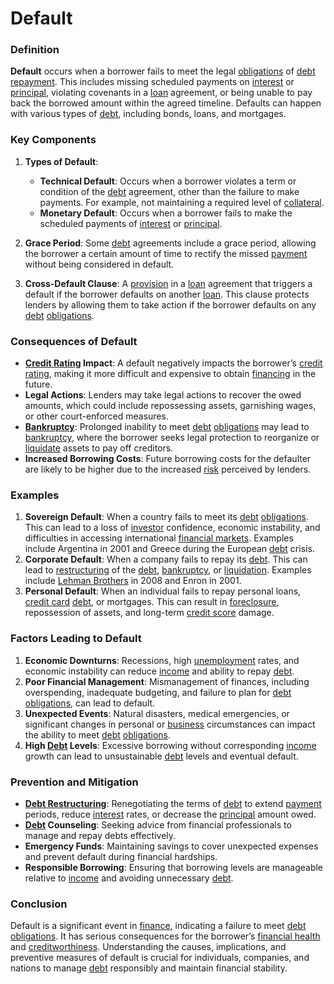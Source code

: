# Default

### Definition
**Default** occurs when a borrower fails to meet the legal [obligations](../o/obligation.md) of [debt](../d/debt.md) [repayment](../r/repayment.md). This includes missing scheduled payments on [interest](../i/interest.md) or [principal](../p/principal.md), violating covenants in a [loan](../l/loan.md) agreement, or being unable to pay back the borrowed amount within the agreed timeline. Defaults can happen with various types of [debt](../d/debt.md), including bonds, loans, and mortgages.

### Key Components
1. **Types of Default**:
    - **Technical Default**: Occurs when a borrower violates a term or condition of the [debt](../d/debt.md) agreement, other than the failure to make payments. For example, not maintaining a required level of [collateral](../c/collateral.md).
    - **Monetary Default**: Occurs when a borrower fails to make the scheduled payments of [interest](../i/interest.md) or [principal](../p/principal.md).

2. **Grace Period**: Some [debt](../d/debt.md) agreements include a grace period, allowing the borrower a certain amount of time to rectify the missed [payment](../p/payment.md) without being considered in default.

3. **Cross-Default Clause**: A [provision](../p/provision.md) in a [loan](../l/loan.md) agreement that triggers a default if the borrower defaults on another [loan](../l/loan.md). This clause protects lenders by allowing them to take action if the borrower defaults on any [debt](../d/debt.md) [obligations](../o/obligation.md).

### Consequences of Default
- **[Credit Rating](../c/credit_rating.md) Impact**: A default negatively impacts the borrower’s [credit rating](../c/credit_rating.md), making it more difficult and expensive to obtain [financing](../f/financing.md) in the future.
- **Legal Actions**: Lenders may take legal actions to recover the owed amounts, which could include repossessing assets, garnishing wages, or other court-enforced measures.
- **[Bankruptcy](../b/bankruptcy.md)**: Prolonged inability to meet [debt](../d/debt.md) [obligations](../o/obligation.md) may lead to [bankruptcy](../b/bankruptcy.md), where the borrower seeks legal protection to reorganize or [liquidate](../l/liquidate.md) assets to pay off creditors.
- **Increased Borrowing Costs**: Future borrowing costs for the defaulter are likely to be higher due to the increased [risk](../r/risk.md) perceived by lenders.

### Examples
1. **Sovereign Default**: When a country fails to meet its [debt](../d/debt.md) [obligations](../o/obligation.md). This can lead to a loss of [investor](../i/investor.md) confidence, economic instability, and difficulties in accessing international [financial markets](../f/financial_market.md). Examples include Argentina in 2001 and Greece during the European [debt](../d/debt.md) crisis.
2. **Corporate Default**: When a company fails to repay its [debt](../d/debt.md). This can lead to [restructuring](../r/restructuring.md) of the [debt](../d/debt.md), [bankruptcy](../b/bankruptcy.md), or [liquidation](../l/liquidation.md). Examples include [Lehman Brothers](../l/lehman_brothers.md) in 2008 and Enron in 2001.
3. **Personal Default**: When an individual fails to repay personal loans, [credit card](../c/credit_card.md) [debt](../d/debt.md), or mortgages. This can result in [foreclosure](../f/foreclosure.md), repossession of assets, and long-term [credit score](../c/credit_score.md) damage.

### Factors Leading to Default
1. **Economic Downturns**: Recessions, high [unemployment](../u/unemployment.md) rates, and economic instability can reduce [income](../i/income.md) and ability to repay [debt](../d/debt.md).
2. **Poor Financial Management**: Mismanagement of finances, including overspending, inadequate budgeting, and failure to plan for [debt](../d/debt.md) [obligations](../o/obligation.md), can lead to default.
3. **Unexpected Events**: Natural disasters, medical emergencies, or significant changes in personal or [business](../b/business.md) circumstances can impact the ability to meet [debt](../d/debt.md) [obligations](../o/obligation.md).
4. **High [Debt](../d/debt.md) Levels**: Excessive borrowing without corresponding [income](../i/income.md) growth can lead to unsustainable [debt](../d/debt.md) levels and eventual default.

### Prevention and Mitigation
- **[Debt Restructuring](../d/debt_restructuring.md)**: Renegotiating the terms of [debt](../d/debt.md) to extend [payment](../p/payment.md) periods, reduce [interest](../i/interest.md) rates, or decrease the [principal](../p/principal.md) amount owed.
- **[Debt](../d/debt.md) Counseling**: Seeking advice from financial professionals to manage and repay debts effectively.
- **Emergency Funds**: Maintaining savings to cover unexpected expenses and prevent default during financial hardships.
- **Responsible Borrowing**: Ensuring that borrowing levels are manageable relative to [income](../i/income.md) and avoiding unnecessary [debt](../d/debt.md).

### Conclusion
Default is a significant event in [finance](../f/finance.md), indicating a failure to meet [debt](../d/debt.md) [obligations](../o/obligation.md). It has serious consequences for the borrower’s [financial health](../f/financial_health.md) and [creditworthiness](../c/creditworthiness.md). Understanding the causes, implications, and preventive measures of default is crucial for individuals, companies, and nations to manage [debt](../d/debt.md) responsibly and maintain financial stability.
